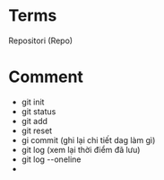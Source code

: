 # Terms

Repositori (Repo)

# Comment

- git init
- git status
- git add
- git reset
- gi commit (ghi lại chi tiết dag làm gì)
- git log (xem lại thời điểm đã lưu)
- git log --oneline
- 